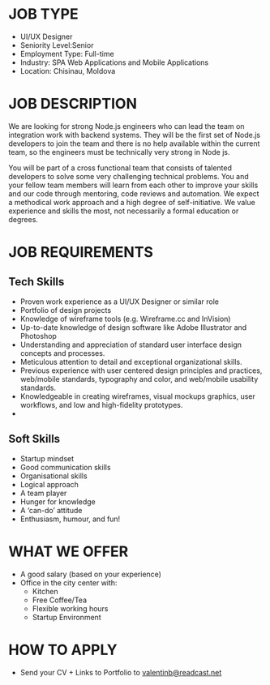 
# JOB TYPE
 - UI/UX Designer
 - Seniority Level:Senior
 - Employment Type: Full-time
 - Industry: SPA Web Applications and Mobile Applications
 - Location: Chisinau, Moldova
# JOB  DESCRIPTION
We are looking for strong Node.js engineers who can lead the team on integration work with backend systems.
They will be the first set of Node.js developers to join the team and there is no help available within the current team, so the engineers must be technically very strong in Node js.

You will be part of a cross functional team that consists of talented developers to solve some very challenging technical problems. You and your fellow team members will learn from each other to improve your skills and our code through mentoring, code reviews and automation.
We expect a methodical work approach and a high degree of self-initiative. We value experience and skills the most, not necessarily a formal education or degrees.
# JOB  REQUIREMENTS
## Tech Skills
 - Proven work experience as a UI/UX Designer or similar role
 - Portfolio of design projects
 - Knowledge of wireframe tools (e.g. Wireframe.cc and InVision)
 - Up-to-date knowledge of design software like Adobe Illustrator and Photoshop
 - Understanding and appreciation of standard user interface design concepts and processes.
 - Meticulous attention to detail and exceptional organizational skills.
 - Previous experience with user centered design principles and practices, web/mobile standards, typography and color, and web/mobile usability standards.
 - Knowledgeable in creating wireframes, visual mockups graphics, user workflows, and low and high-fidelity prototypes.
 - 
## Soft Skills
 - Startup mindset
 - Good communication skills
 - Organisational skills
 - Logical approach
 - A team player
 - Hunger for knowledge
 - A ‘can-do’ attitude
 - Enthusiasm, humour, and fun!
# WHAT WE OFFER
 - A good salary (based on your experience)
 - Office in the city center with: 
   - Kitchen
   - Free Coffee/Tea
   - Flexible working hours
   - Startup Environment
# HOW TO APPLY
 - Send your CV + Links to Portfolio to [valentinb@readcast.net](mailto:valentinb@readcast.net)
